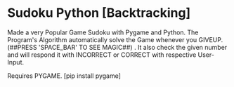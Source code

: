 # Sudoku Python [Backtracking]
Made a very Popular Game Sudoku with Pygame and Python. The Program's Algorithm automatically solve the Game whenever you GIVEUP.(##PRESS 'SPACE_BAR' TO SEE MAGIC##) . It also check the given number and will respond it with INCORRECT or CORRECT with respective User-Input.

Requires PYGAME. [pip install pygame]

